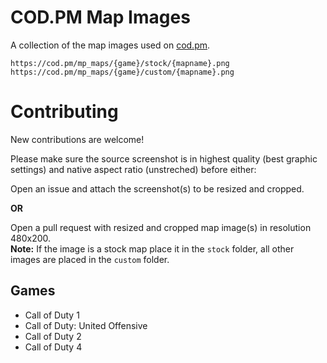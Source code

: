 # COD.PM Map Images

A collection of the map images used on [cod.pm](https://cod.pm).

```plaintext
https://cod.pm/mp_maps/{game}/stock/{mapname}.png
https://cod.pm/mp_maps/{game}/custom/{mapname}.png
```

# Contributing

New contributions are welcome!

Please make sure the source screenshot is in highest quality (best graphic settings) and native aspect ratio (unstreched) before either:

Open an issue and attach the screenshot(s) to be resized and cropped.

**OR**

Open a pull request with resized and cropped map image(s) in resolution 480x200.  
**Note:** If the image is a stock map place it in the `stock` folder, all other images are placed in the `custom` folder.

## Games

- Call of Duty 1
- Call of Duty: United Offensive
- Call of Duty 2
- Call of Duty 4
